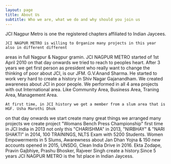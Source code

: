 ```yaml
---
layout: page
title: About Us
subtitle: Who we are, what we do and why should you join us 
---
```


JCI Nagpur Metro is one the registered chapters affiliated to Indian Jaycees.  

    JCI NAGPUR METRO is willing to Organize many projects in this year also in different different
areas in full Nagpur & Nagpur gramin. JCI NAGPUR METRO started of 1st April 2010 on that day onwards we tried to reach to peoples heart. After 3 years we get first person as president who really want to change the thinking of poor about JCI, is our JFM. G.V.Anand Sharma. He started to work very hard to create a history in Shiv Nagar Gajanandham. We created awareness about JCI in poor people. We performed in all 4 area projects with out International area. Like Community Area, Business Area, Traning Area, Management Area.

    At first time, in JCI history we get a member from a slum area that is HGF. Usha Marothi Dhok
on that day onwards we start create many great things we arranged many projects we create project "Womans Bench Press Championship" first time in JCI India in 2013 not only this "CHARISHMA" in 2013, "NIRBHAY" & "NARI SHAKTI" in 2014, 100 TRAININGS, NLTS Exam with 5200 Students. Women Empowerments in 5 Slums, Awarewness about Jan Dhan Yojna & 150 new accounts opened in 2015, UNSDG, Clean India Drive in 2016. Ekta Zodape, Pravin Gajbhiye, Prashu Bhosker, Rajveer Singh create a history.Since 5 years JCI NAGPUR METRO is the 1st place in Indian Jaycess.   